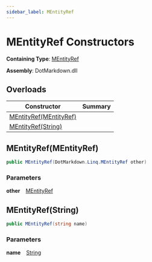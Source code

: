 ```yaml
---
sidebar_label: MEntityRef
---
```


# MEntityRef Constructors

**Containing Type**: [MEntityRef](../index.md)

**Assembly**: DotMarkdown\.dll

## Overloads

| Constructor | Summary |
| ----------- | ------- |
| [MEntityRef(MEntityRef)](#DotMarkdown_Linq_MEntityRef__ctor_DotMarkdown_Linq_MEntityRef_) | |
| [MEntityRef(String)](#DotMarkdown_Linq_MEntityRef__ctor_System_String_) | |

## MEntityRef\(MEntityRef\) <a id="DotMarkdown_Linq_MEntityRef__ctor_DotMarkdown_Linq_MEntityRef_"></a>

```csharp
public MEntityRef(DotMarkdown.Linq.MEntityRef other)
```

### Parameters

**other** &ensp; [MEntityRef](../index.md)

## MEntityRef\(String\) <a id="DotMarkdown_Linq_MEntityRef__ctor_System_String_"></a>

```csharp
public MEntityRef(string name)
```

### Parameters

**name** &ensp; [String](https://docs.microsoft.com/en-us/dotnet/api/system.string)